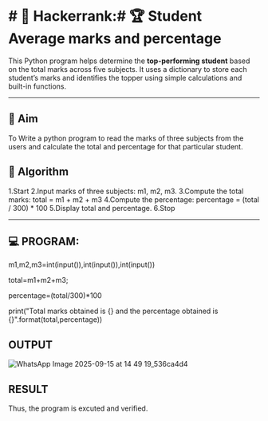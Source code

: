 # # 🔢  Hackerrank:# 🏆 Student Average marks and percentage


This Python program helps determine the **top-performing student** based on the total marks across five subjects. It uses a dictionary to store each student’s marks and identifies the topper using simple calculations and built-in functions.

---

## 🎯 Aim

To Write a python program to read the marks of three subjects from the users and calculate the total and percentage for that particular student.


## 🧠 Algorithm

1.Start
2.Input marks of three subjects: m1, m2, m3.
3.Compute the total marks: total = m1 + m2 + m3
4.Compute the percentage: percentage = (total / 300) * 100
5.Display total and percentage.
6.Stop


---

## 💻 PROGRAM:
m1,m2,m3=int(input()),int(input()),int(input())

total=m1+m2+m3;

percentage=(total/300)*100

print("Total marks obtained is {} and the percentage obtained is {}".format(total,percentage))


## OUTPUT

![WhatsApp Image 2025-09-15 at 14 49 19_536ca4d4](https://github.com/user-attachments/assets/0947a394-f5b7-4c6d-9c94-3ff07a9e2651)

## RESULT
Thus, the program is excuted and verified.
